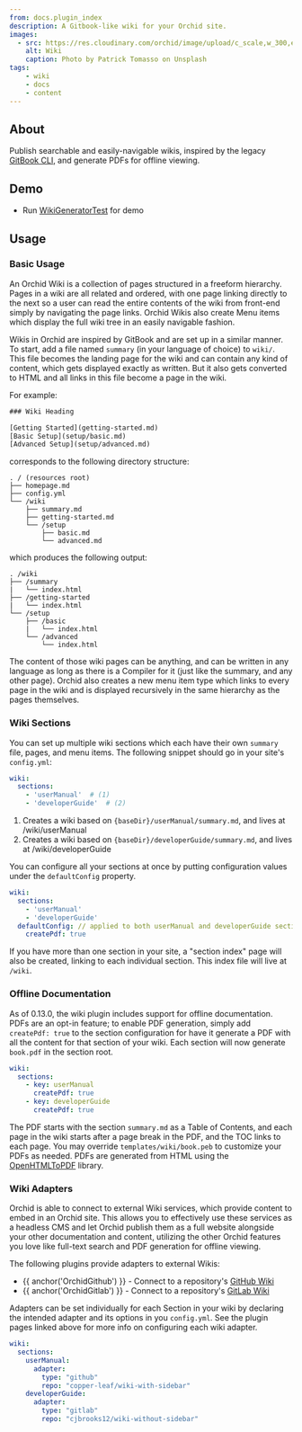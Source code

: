 ```yaml
---
from: docs.plugin_index
description: A Gitbook-like wiki for your Orchid site. 
images:
  - src: https://res.cloudinary.com/orchid/image/upload/c_scale,w_300,e_blur:150/v1524973072/plugins/wiki.jpg
    alt: Wiki
    caption: Photo by Patrick Tomasso on Unsplash
tags:
    - wiki
    - docs
    - content
---
```


## About

Publish searchable and easily-navigable wikis, inspired by the legacy 
[GitBook CLI](https://github.com/GitbookIO/gitbook), and generate PDFs for offline viewing.

## Demo

- Run [WikiGeneratorTest](https://github.com/JavaEden/Orchid/blob/dev/plugins/OrchidWiki/src/test/kotlin/com/eden/orchid/wiki/WikiGeneratorTest.kt) for demo

## Usage

### Basic Usage

An Orchid Wiki is a collection of pages structured in a freeform hierarchy. Pages in a wiki are all related and ordered, 
with one page linking directly to the next so a user can read the entire contents of the wiki from front-end simply by 
navigating the page links. Orchid Wikis also create Menu items which display the full wiki tree in an easily navigable
fashion.

Wikis in Orchid are inspired by GitBook and are set up in a similar manner. To start, add a file named `summary` (in 
your language of choice) to `wiki/`. This file becomes the landing page for the wiki and can contain any kind of 
content, which gets displayed exactly as written. But it also gets converted to HTML and all links in this file become a 
page in the wiki. 

For example: 

```html
### Wiki Heading

[Getting Started](getting-started.md)
[Basic Setup](setup/basic.md)
[Advanced Setup](setup/advanced.md)
```

corresponds to the following directory structure:

```text
. / (resources root)
├── homepage.md
├── config.yml
└── /wiki
    ├── summary.md
    ├── getting-started.md
    └── /setup
        ├── basic.md
        └── advanced.md
```

which produces the following output:

```text
. /wiki
├── /summary
|   └── index.html
├── /getting-started
|   └── index.html
└── /setup
    ├── /basic
    |   └── index.html
    └── /advanced
        └── index.html
```

The content of those wiki pages can be anything, and can be written in any language as long as there is a Compiler for 
it (just like the summary, and any other page). Orchid also creates a new menu item type which links to every page in 
the wiki and is displayed recursively in the same hierarchy as the pages themselves.

### Wiki Sections 

You can set up multiple wiki sections which each have their own `summary` file, pages, and menu items. The following 
snippet should go in your site's `config.yml`:

```yaml
wiki:
  sections:
    - 'userManual'  # (1)
    - 'developerGuide'  # (2)
```

1) Creates a wiki based on `{baseDir}/userManual/summary.md`, and lives at /wiki/userManual
2) Creates a wiki based on `{baseDir}/developerGuide/summary.md`, and lives at /wiki/developerGuide

You can configure all your sections at once by putting configuration values under the `defaultConfig` property.

```yaml
wiki:
  sections:
    - 'userManual'
    - 'developerGuide'
  defaultConfig: // applied to both userManual and developerGuide sections 
    createPdf: true
```

If you have more than one section in your site, a "section index" page will also be created, linking to each individual
section. This index file will live at `/wiki`.

### Offline Documentation

As of 0.13.0, the wiki plugin includes support for offline documentation. PDFs are an opt-in feature; to enable PDF 
generation, simply add `createPdf: true` to the section configuration for have it generate a PDF with all the content 
for that section of your wiki. Each section will now generate `book.pdf` in the section root.

```yaml
wiki: 
  sections:
    - key: userManual
      createPdf: true
    - key: developerGuide
      createPdf: true
```

The PDF starts with the section `summary.md` as a Table of Contents, and each page in the wiki starts after a page break
in the PDF, and the TOC links to each page. You may override `templates/wiki/book.peb` to customize your PDFs as needed.
PDFs are generated from HTML using the [OpenHTMLToPDF](https://github.com/danfickle/openhtmltopdf) library.

### Wiki Adapters

Orchid is able to connect to external Wiki services, which provide content to embed in an Orchid site. This allows you 
to effectively use these services as a headless CMS and let Orchid publish them as a full website alongside your other 
documentation and content, utilizing the other Orchid features you love like full-text search and PDF generation for
offline viewing.
 
The following plugins provide adapters to external Wikis:

- {{ anchor('OrchidGithub') }} - Connect to a repository's [GitHub Wiki](https://guides.github.com/features/wikis/)
- {{ anchor('OrchidGitlab') }} - Connect to a repository's [GitLab Wiki](https://docs.gitlab.com/ee/user/project/wiki/)

Adapters can be set individually for each Section in your wiki by declaring the intended adapter and its options in you
`config.yml`. See the plugin pages linked above for more info on configuring each wiki adapter.

```yaml
wiki: 
  sections:
    userManual:
      adapter: 
        type: "github"
        repo: "copper-leaf/wiki-with-sidebar"
    developerGuide:
      adapter: 
        type: "gitlab"
        repo: "cjbrooks12/wiki-without-sidebar"
```
